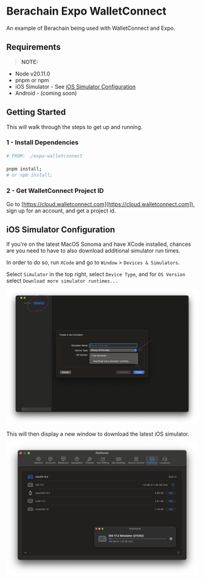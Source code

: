 # Berachain Expo WalletConnect

An example of Berachain being used with WalletConnect and Expo.

## Requirements

> **NOTE:**

- Node v20.11.0
- pnpm or npm
- iOS Simulator - See [iOS Simulator Configuration](#ios-simulator-configuration)
- Android - (coming soon)


## Getting Started

This will walk through the steps to get up and running.

### 1 - Install Dependencies

```bash
# FROM: ./expo-walletconnect

pnpm install;
# or npm install;
```

### 2 - Get WalletConnect Project ID

Go to [https://cloud.walletconnect.com](https://cloud.walletconnect.com]), sign up for an account, and get a project id.

## iOS Simulator Configuration

If you're on the latest MacOS Sonoma and have XCode installed, chances are you need to have to also download additional simulator run times.

In order to do so, run `XCode` and go to `Window` > `Devices & Simulators`.

Select `Simulator` in the top right, select `Device Type`, and for `OS Version` select `Download more simulator runtimes...`

![XCode Devices & Simulators](./README/xcode-devices-simulators.png)

This will then display a new window to download the latest iOS simulator.

![XCode Platforms Download](./README/xcode-platforms-download-ios.png)




